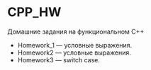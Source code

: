 # CPP_HW
Домашние задания на функциональном С++

- Homework_1 — условные выражения.
- Homework2 — условные выражения.
- Homework3 — switch case.
